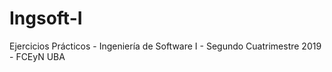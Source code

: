 # Ingsoft-I
Ejercicios Prácticos - Ingeniería de Software I - Segundo Cuatrimestre 2019 - FCEyN UBA
